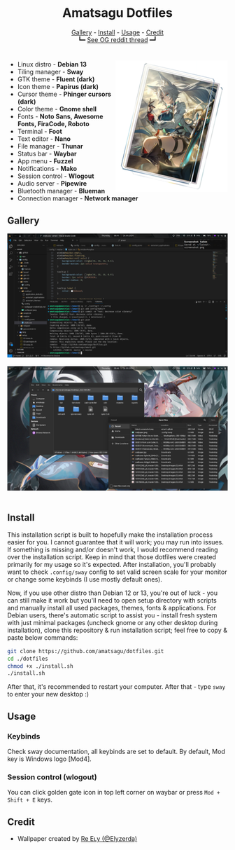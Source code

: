 <h1 align=center>Amatsagu Dotfiles</h1>

<div align="center">
<a href="#gallery">Gallery</a> - <a href="#install">Install</a> - <a href="#usage">Usage</a> - <a href="#credit">Credit</a>
<br>
┗━ <a href="https://www.reddit.com/r/unixporn/comments/1d9r6a8/sway_like_falling_petals_and_flowing_water/">See OG reddit thread</a> ━┛
</div>

<h1></h1>

<img src=".github/icon.png" alt="img" align="right" width="256px">

- Linux distro - **Debian 13**
- Tiling manager - **Sway**
- GTK theme - **Fluent (dark)**
- Icon theme - **Papirus (dark)**
- Cursor theme - **Phinger cursors (dark)**
- Color theme - **Gnome shell**
- Fonts - **Noto Sans, Awesome Fonts, FiraCode, Roboto**
- Terminal - **Foot**
- Text editor - **Nano**
- File manager - **Thunar**
- Status bar - **Waybar**
- App menu - **Fuzzel**
- Notifications - **Mako**
- Session control - **Wlogout**
- Audio server - **Pipewire**
- Bluetooth manager - **Blueman**
- Connection manager - **Network manager**

## Gallery
![full mode view](.github/1.png)
<br><br>
![floating windows view](.github/2.png)
<br><br>

## Install

This installation script is built to hopefully make the installation process easier for you. I cannot guarantee that it will work; you may run into issues. If something is missing and/or doesn't work, I would recommend reading over the installation script. Keep in mind that those dotfiles were created primarily for my usage so it's expected. After installation, you'll probably want to check `.config/sway` config to set valid screen scale for your monitor or change some keybinds (I use mostly default ones).

Now, if you use other distro than Debian 12 or 13, you're out of luck - you can still make it work but you'll need to open setup directory with scripts and manually install all used packages, themes, fonts & applications. For Debian users, there's automatic script to assist you - install fresh system with just minimal packages (uncheck gnome or any other desktop during installation), clone this repository & run installation script; feel free to copy & paste below commands:
```sh
git clone https://github.com/amatsagu/dotfiles.git
cd ./dotfiles
chmod +x ./install.sh
./install.sh
```
After that, it's recommended to restart your computer. After that - type `sway` to enter your new desktop :)

## Usage

### Keybinds
Check sway documentation, all keybinds are set to default. By default, Mod key is Windows logo [Mod4].

### Session control (wlogout)
You can click golden gate icon in top left corner on waybar or press `Mod + Shift + E` keys.

## Credit
- Wallpaper created by [Re Eʟy (@Elyzerda)](https://x.com/elyzerda/status/1833474305729921168?t=Au0iDGAeCAdQdHbwjKoD_Q)
